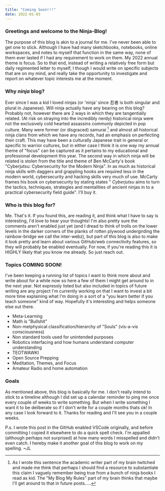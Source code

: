 ```yaml
---
title: "Coming Soon!!!"
date: 2022-01-03
---
```


### Greetings and welcome to the Ninja-Blog!

The purpose of this blog is akin to a journal for me. I've never been able to get one to stick. Although I have had many sketchbooks, notebooks, online workspaces, and notes to myself that function in the same way, none of them ever lasted if I had any requirement to work on them. My 2022 annual theme is focus. So to that end, instead of writing a relatively free form but daily regimented letter to myself, I though I would write on specific subjects that are on my mind, and really take the opportunity to investigate and report on whatever topic interests me at the moment.

### Why *ninja*  blog? 

Ever since I was a kid I loved ninjas (or 'ninja' since 忍者 is both singular and plural in Japanese). Will ninja actually have any bearing on this blog? Probably not, however there are 2 ways in which they are tangentially related. (At risk on straying into the incredibly nerdy) historical ninja were not the exclusively cold hearted assassins commonly depicted in pop culture. Many were former (or disgraced) samurai [^1] and almost all historical ninja clans from which we have any records, had an emphasis on perfecting their craft. This may have been a culturally Japanese trait in general or specific to warrior cultures, but in either case I think it is one way my annual theme of "focus" can be captured as it pertains to my educational and professional development this year. The second way in which ninja will be related is stolen from the title and theme of Ben McCarty's book "Cyberjutsu: Cybersecurity for the Modern Ninja". In as much as historical ninja skills with daggers and grappling hooks are required less in the modern world, cybersecurity and hacking skills very much of use. McCarty frames his book on cybersecurity by stating states " *Cyberjutsu* aims to turn the tactics, techniques, strategies and mentalities of ancient ninjas in to a practical cybersecurity field guide". I'll buy it. 

### Who is this blog for? 

Me. That's it. If you found this, are reading it, and think what I have to say is interesting, I'd love to hear your thoughts! I'm also pretty sure the comments aren't enabled just yet (and I dread to think of trolls on the lower levels in the darker corners of the planks of rotten plywood undergirding the rainbow-bridge we call the inter-webz), but part of this blog is also to make it look pretty and learn about various GitHub/web connectivity features, so they will probably be enabled eventually. For now, if you're reading this it is HIGHLY likely that you know me already. So just reach out. 

### Topics COMING SOON!

I've been keeping a running list of topics I want to think more about and write about for a while now so here a few of them I might get around to in the next year. Not expressly listed but also included in topics of future writing are any project I'm currently working on that I want to invest a bit more time explaining what I'm doing in a sort of a "you learn better if you teach someone" kind of way. Hopefully it's interesting and helps someone else out there. 

- Meta-Learning
- Math is "Bullshit"
- Non-metphysical classification/hierarchy of "Souls" (vis-a-vis consciousness)  
- Non standard tools used for unintended purposes
- Robotics interfacing and how humans understand computer understanding
- TEOTWAWKI
- Open Source Prepping 
- Meditation, Themes, and Focus
- Amateur Radio and home automation 

### Goals

As mentioned above, this blog is basically for me. I don't really intend to stick to a timeline although I did set up a calendar reminder to ping me once every couple of weeks to write something. But when I write something I want it to be deliberate so if I don't write for a couple months thats ok! In any case I look forward to it. Thanks for reading and I'll see you in a couple weeks. 

P.s. I wrote this post in the GitHub enabled VSCode originally, and before committing I copied it elsewhere to do a quick spell check. I'm appalled (although perhaps not surprised) at how many words I misspelled and didn't even catch. I hereby make it another goal of this blog to work on my spelling. ~JL



[^1]: As I wrote this sentence the academic writer part of my brain twitched and made me think that perhaps I should find a resource to substantiate this claim I vaguely remember being true from a bunch of ninja books I read as kid. The "My Blog My Rules" part of my brain thinks that maybe I'll get around to that in future posts.....
